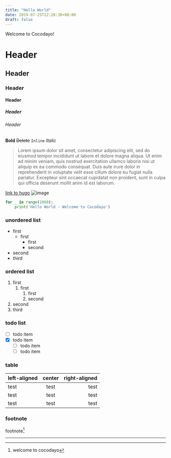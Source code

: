 ```yaml
---
title: "Hello World"
date: 2019-07-25T22:28:38+08:00
draft: false
---
```


Welcome to Cocodayo!

# Header
## Header
### Header
#### Header
##### Header
###### Header

**Bold** ~~Delete~~ `Inline` *Italic*

> Lorem ipsum dolor sit amet, consectetur adipiscing elit, sed do eiusmod tempor incididunt ut labore et dolore magna aliqua. Ut enim ad minim veniam, quis nostrud exercitation ullamco laboris nisi ut aliquip ex ea commodo consequat. Duis aute irure dolor in reprehenderit in voluptate velit esse cillum dolore eu fugiat nulla pariatur. Excepteur sint occaecat cupidatat non proident, sunt in culpa qui officia deserunt mollit anim id est laborum.

<!--more-->

[link to hugo](https://gohugo.io/)
![image](https://d33wubrfki0l68.cloudfront.net/30790d6888bd8af863fb2b5c33a7f337cdbda243/4e867/images/hugo-logo-wide.svg)

```python
for _ in range(1000):
    print('Hello World - Welcome to Cocodayo')
```
### unordered list
- first
  - first
    - first
    - second
- second
- third

### ordered list
1. first
   1. first
      1. first
      2. second
2. second
3. third

### todo list
- [ ] todo item
- [x] todo item
  - [ ] todo item
  - [ ] todo item

### table
| left-aligned | center | right-aligned |
| :----------- | :----: | ------------: |
| test         |  test  |          test |
| test         |  test  |          test |
| test         |  test  |          test |

### footnote
footnote[^1]

---
[^1]: welcome to cocodayo
